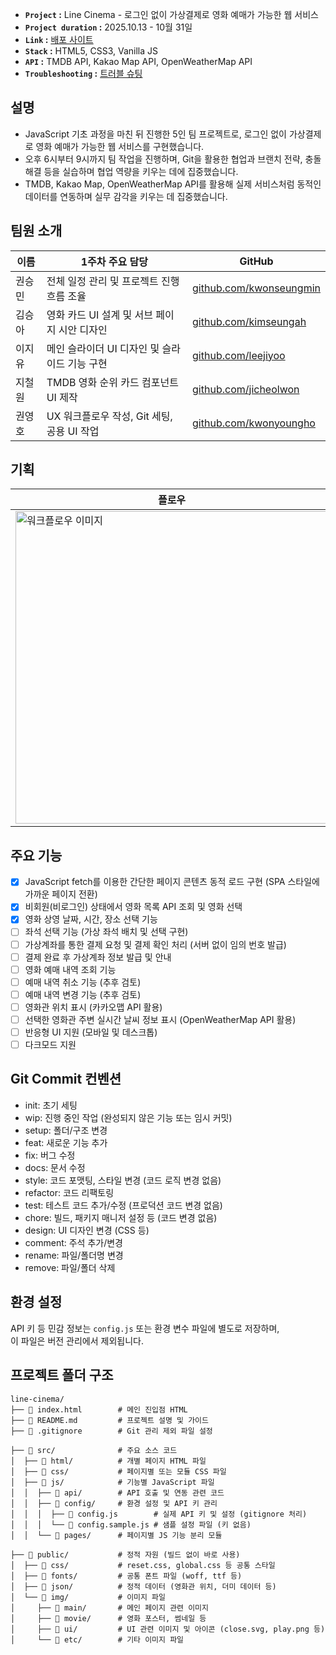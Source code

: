 - **`Project` :** Line Cinema - 로그인 없이 가상결제로 영화 예매가 가능한 웹 서비스
- **`Project duration` :** 2025.10.13 - 10월 31일
- **`Link` :** [배포 사이트](https://dy-08.github.io/line-cinema/)
- **`Stack` :** HTML5, CSS3, Vanilla JS
- **`API` :** TMDB API, Kakao Map API, OpenWeatherMap API
- **`Troubleshooting` :** [트러블 슈팅]()

## 설명

- JavaScript 기초 과정을 마친 뒤 진행한 5인 팀 프로젝트로, 로그인 없이 가상결제로 영화 예매가 가능한 웹 서비스를 구현했습니다.
- 오후 6시부터 9시까지 팀 작업을 진행하며, Git을 활용한 협업과 브랜치 전략, 충돌 해결 등을 실습하며 협업 역량을 키우는 데에 집중했습니다.
- TMDB, Kakao Map, OpenWeatherMap API를 활용해 실제 서비스처럼 동적인 데이터를 연동하며 실무 감각을 키우는 데 집중했습니다.

## 팀원 소개

| 이름   | 1주차 주요 담당                               | GitHub                                                               |
| ------ | --------------------------------------------- | -------------------------------------------------------------------- |
| 권승민 | 전체 일정 관리 및 프로젝트 진행 흐름 조율     | [github.com/kwonseungmin](https://github.com/seungmin-0511) |
| 김승아 | 영화 카드 UI 설계 및 서브 페이지 시안 디자인  | [github.com/kimseungah](https://github.com/seungaaaaa)               |
| 이지유 | 메인 슬라이더 UI 디자인 및 슬라이드 기능 구현 | [github.com/leejiyoo](https://github.com/lee-ji-u)                   |
| 지철원 | TMDB 영화 순위 카드 컴포넌트 UI 제작          | [github.com/jicheolwon](https://github.com/JICHEOLWON)               |
| 권영호 | UX 워크플로우 작성, Git 세팅, 공용 UI 작업    | [github.com/kwonyoungho](https://github.com/dy-08)                   |

## 기획

<!-- https://github.com/user-attachments/assets/fcecc215-c72a-4b5f-8ebd-86a662129197 -->
<!-- https://github.com/user-attachments/assets/0ce0cab4-bb97-4c27-a31d-e2e0a438c7ec -->

| 플로우                                             | UI/UX                                        |
| -------------------------------------------------- | -------------------------------------------- |
| <img width="500" alt="워크플로우 이미지" src="" /> | <img width="500" alt="ui/ux image" src="" /> |

## 주요 기능

- [x] JavaScript fetch를 이용한 간단한 페이지 콘텐츠 동적 로드 구현 (SPA 스타일에 가까운 페이지 전환)
- [x] 비회원(비로그인) 상태에서 영화 목록 API 조회 및 영화 선택
- [x] 영화 상영 날짜, 시간, 장소 선택 기능
- [ ] 좌석 선택 기능 (가상 좌석 배치 및 선택 구현)
- [ ] 가상계좌를 통한 결제 요청 및 결제 확인 처리 (서버 없이 임의 번호 발급)
- [ ] 결제 완료 후 가상계좌 정보 발급 및 안내
- [ ] 영화 예매 내역 조회 기능
- [ ] 예매 내역 취소 기능 (추후 검토)
- [ ] 예매 내역 변경 기능 (추후 검토)
- [ ] 영화관 위치 표시 (카카오맵 API 활용)
- [ ] 선택한 영화관 주변 실시간 날씨 정보 표시 (OpenWeatherMap API 활용)
- [ ] 반응형 UI 지원 (모바일 및 데스크톱)
- [ ] 다크모드 지원

## Git Commit 컨벤션

- init: 초기 세팅
- wip: 진행 중인 작업 (완성되지 않은 기능 또는 임시 커밋)
- setup: 폴더/구조 변경
- feat: 새로운 기능 추가
- fix: 버그 수정
- docs: 문서 수정
- style: 코드 포맷팅, 스타일 변경 (코드 로직 변경 없음)
- refactor: 코드 리팩토링
- test: 테스트 코드 추가/수정 (프로덕션 코드 변경 없음)
- chore: 빌드, 패키지 매니저 설정 등 (코드 변경 없음)
- design: UI 디자인 변경 (CSS 등)
- comment: 주석 추가/변경
- rename: 파일/폴더명 변경
- remove: 파일/폴더 삭제

## 환경 설정

API 키 등 민감 정보는 `config.js` 또는 환경 변수 파일에 별도로 저장하며,  
이 파일은 버전 관리에서 제외됩니다.

## 프로젝트 폴더 구조

```
line-cinema/
├── 📄 index.html        # 메인 진입점 HTML
├── 📄 README.md         # 프로젝트 설명 및 가이드
├── 📄 .gitignore        # Git 관리 제외 파일 설정

├── 📂 src/              # 주요 소스 코드
│  ├── 📂 html/          # 개별 페이지 HTML 파일
│  ├── 📂 css/           # 페이지별 또는 모듈 CSS 파일
│  ├── 📂 js/            # 기능별 JavaScript 파일
│  │  ├── 📂 api/        # API 호출 및 연동 관련 코드
│  │  ├── 📂 config/     # 환경 설정 및 API 키 관리
│  │  │  ├── 📄 config.js        # 실제 API 키 및 설정 (gitignore 처리)
│  │  │  └── 📄 config.sample.js # 샘플 설정 파일 (키 없음)
│  │  └── 📂 pages/      # 페이지별 JS 기능 분리 모듈

├── 📂 public/           # 정적 자원 (빌드 없이 바로 사용)
│  ├── 📂 css/           # reset.css, global.css 등 공통 스타일
│  ├── 📂 fonts/         # 공통 폰트 파일 (woff, ttf 등)
│  ├── 📂 json/          # 정적 데이터 (영화관 위치, 더미 데이터 등)
│  └── 📂 img/           # 이미지 파일
│     ├── 📂 main/       # 메인 페이지 관련 이미지
│     ├── 📂 movie/      # 영화 포스터, 썸네일 등
│     ├── 📂 ui/         # UI 관련 이미지 및 아이콘 (close.svg, play.png 등)
│     └── 📂 etc/        # 기타 이미지 파일
```
